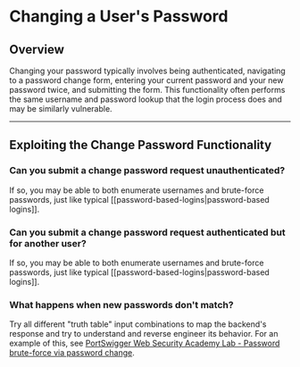 # Changing a User's Password

## Overview

Changing your password typically involves being authenticated, navigating to a password change form, entering your current password and your new password twice, and submitting the form. This functionality often performs the same username and password lookup that the login process does and may be similarly vulnerable.

---

## Exploiting the Change Password Functionality

### Can you submit a change password request unauthenticated?

 If so, you may be able to both enumerate usernames and brute-force passwords, just like typical [[password-based-logins|password-based logins]].

### Can you submit a change password request authenticated but for another user?

If so, you may be able to both enumerate usernames and brute-force passwords, just like typical [[password-based-logins|password-based logins]].

### What happens when new passwords don't match?

Try all different "truth table" input combinations to map the backend's response and try to understand and reverse engineer its behavior. For an example of this, see [PortSwigger Web Security Academy Lab - Password brute-force via password change](https://github.com/tgihf/writeups/blob/master/port-swigger-web-academy/authentication/vulnerabilities-in-other-authentication-mechanisms/14%20-%20Password%20brute-force%20via%20password%20change.md).
